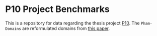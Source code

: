 # P10 Project Benchmarks
This is a repository for data regarding the thesis project [P10](https://github.com/jamadaha/P10).
The `Pham-Domains` are reformulated domains from [this paper](https://www.ijcai.org/proceedings/2023/0602.pdf).